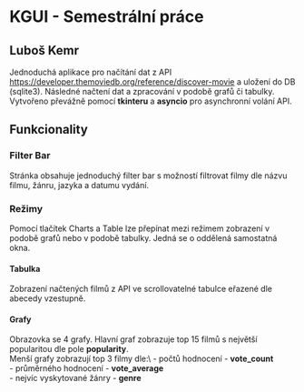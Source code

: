 # KGUI - Semestrální práce 
## Luboš Kemr

Jednoduchá aplikace pro načítání dat z API https://developer.themoviedb.org/reference/discover-movie a uložení do DB (sqlite3).
Následné načtení dat a zpracování v podobě grafů či tabulky.
Vytvořeno převážně pomocí **tkinteru** a **asyncio** pro asynchronní volání API.

## Funkcionality

### Filter Bar
Stránka obsahuje jednoduchý filter bar s možností filtrovat filmy dle názvu filmu, žánru, jazyka a datumu vydání.

### Režimy
Pomocí tlačítek Charts a Table lze přepínat mezi režimem zobrazení v podobě grafů nebo v podobě tabulky. Jedná se o oddělená samostatná okna.

#### Tabulka
Zobrazení načtených filmů z API ve scrollovatelné tabulce eřazené dle abecedy vzestupně.

#### Grafy
Obrazovka se 4 grafy. 
Hlavní graf zobrazuje top 15 filmů s největší popularitou dle pole **popularity**.\
Menší grafy zobrazují top 3 filmy dle:\ -  počtů hodnocení - **vote_count** \
                                       -   průměrného hodnocení - **vote_average** \
                                       -   nejvíc vyskytované žánry - **genre**


